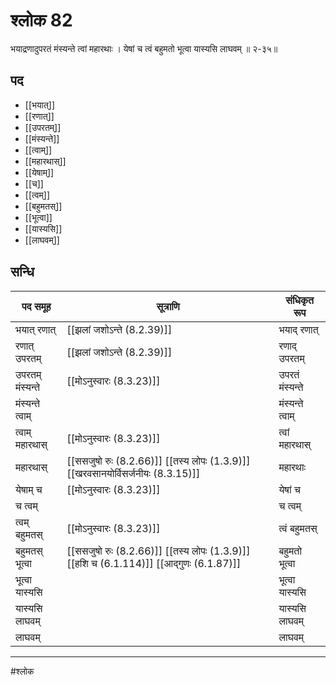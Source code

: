 # श्लोक 82

भयाद्रणादुपरतं मंस्यन्ते त्वां महारथाः ।
येषां च त्वं बहुमतो भूत्वा यास्यसि लाघवम् ॥ २-३५॥


## पद 

- [[भयात्]]
- [[रणात्]]
- [[उपरतम्]]
- [[मंस्यन्ते]]
- [[त्वाम्]]
- [[महारथास्]]
- [[येषाम्]]
- [[च]]
- [[त्वम्]]
- [[बहुमतस्]]
- [[भूत्वा]]
- [[यास्यसि]]
- [[लाघवम्]]

## सन्धि

| पद समूह | सूत्राणि | संधिकृत रूप |
| ----- | ----- | ----- |
| भयात् रणात् |  [[झलां जशोऽन्ते (8.2.39)]] | भयाद् रणात् |
| रणात् उपरतम् |  [[झलां जशोऽन्ते (8.2.39)]] | रणाद् उपरतम् |
| उपरतम् मंस्यन्ते |  [[मोऽनुस्वारः (8.3.23)]] | उपरतं मंस्यन्ते |
| मंस्यन्ते त्वाम् |  | मंस्यन्ते त्वाम् |
| त्वाम् महारथास् |  [[मोऽनुस्वारः (8.3.23)]] | त्वां महारथास् |
| महारथास् |  [[ससजुषो रुः (8.2.66)]] [[तस्य लोपः (1.3.9)]] [[खरवसानयोर्विसर्जनीयः (8.3.15)]] | महारथाः |
| येषाम् च |  [[मोऽनुस्वारः (8.3.23)]] | येषां च |
| च त्वम् |  | च त्वम् |
| त्वम् बहुमतस् |  [[मोऽनुस्वारः (8.3.23)]] | त्वं बहुमतस् |
| बहुमतस् भूत्वा |  [[ससजुषो रुः (8.2.66)]] [[तस्य लोपः (1.3.9)]] [[हशि च (6.1.114)]] [[आद्गुणः (6.1.87)]] | बहुमतो भूत्वा |
| भूत्वा यास्यसि |  | भूत्वा यास्यसि |
| यास्यसि लाघवम् |  | यास्यसि लाघवम् |
| लाघवम् |  | लाघवम् |


---

#श्लोक